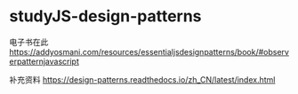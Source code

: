 # studyJS-design-patterns
电子书在此     https://addyosmani.com/resources/essentialjsdesignpatterns/book/#observerpatternjavascript

补充资料     https://design-patterns.readthedocs.io/zh_CN/latest/index.html
